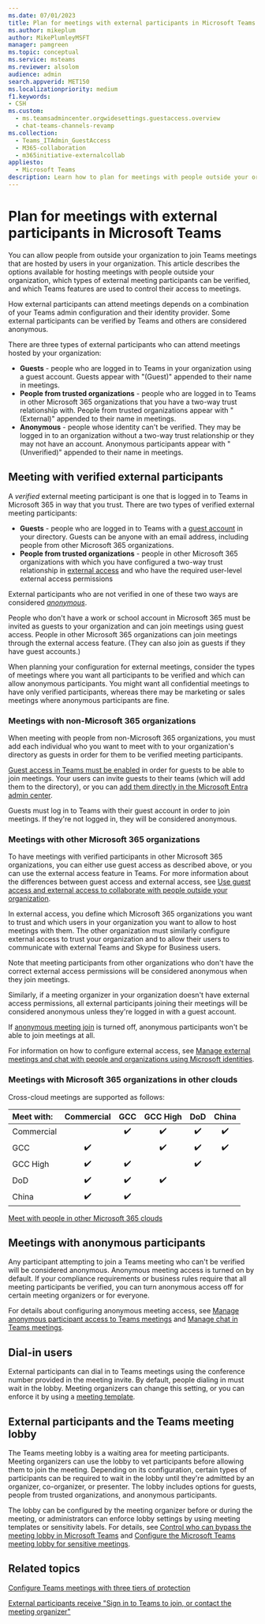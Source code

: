 ```yaml
---
ms.date: 07/01/2023
title: Plan for meetings with external participants in Microsoft Teams
ms.author: mikeplum
author: MikePlumleyMSFT
manager: pamgreen
ms.topic: conceptual
ms.service: msteams
ms.reviewer: alsolom
audience: admin
search.appverid: MET150
ms.localizationpriority: medium
f1.keywords:
- CSH
ms.custom: 
  - ms.teamsadmincenter.orgwidesettings.guestaccess.overview
  - chat-teams-channels-revamp
ms.collection: 
  - Teams_ITAdmin_GuestAccess
  - M365-collaboration
  - m365initiative-externalcollab
appliesto: 
  - Microsoft Teams
description: Learn how to plan for meetings with people outside your organization in Microsoft Teams.
---
```


# Plan for meetings with external participants in Microsoft Teams

You can allow people from outside your organization to join Teams meetings that are hosted by users in your organization. This article describes the options available for hosting meetings with people outside your organization, which types of external meeting participants can be verified, and which Teams features are used to control their access to meetings.

How external participants can attend meetings depends on a combination of your Teams admin configuration and their identity provider. Some external participants can be verified by Teams and others are considered anonymous.

There are three types of external participants who can attend meetings hosted by your organization:

- **Guests** - people who are logged in to Teams in your organization using a guest account. Guests appear with "(Guest)" appended to their name in meetings.
- **People from trusted organizations** - people who are logged in to Teams in other Microsoft 365 organizations that you have a two-way trust relationship with. People from trusted organizations appear with "(External)" appended to their name in meetings.
- **Anonymous** - people whose identity can't be verified. They may be logged in to an organization without a two-way trust relationship or they may not have an account. Anonymous participants appear with "(Unverified)" appended to their name in meetings.

## Meeting with verified external participants

A *verified* external meeting participant is one that is logged in to Teams in Microsoft 365 in way that you trust. There are two types of verified external meeting participants:

- **Guests** - people who are logged in to Teams with a [guest account](guest-access.md) in your directory. Guests can be anyone with an email address, including people from other Microsoft 365 organizations.
- **People from trusted organizations** - people in other Microsoft 365 organizations with which you have configured a two-way trust relationship in [external access](trusted-organizations-external-meetings-chat.md) and who have the required user-level external access permissions

External participants who are not verified in one of these two ways are considered *[anonymous](#meetings-with-anonymous-participants)*.

People who don't have a work or school account in Microsoft 365 must be invited as guests to your organization and can join meetings using guest access. People in other Microsoft 365 organizations can join meetings through the external access feature. (They can also join as guests if they have guest accounts.)

When planning your configuration for external meetings, consider the types of meetings where you want all participants to be verified and which can allow anonymous participants. You might want all confidential meetings to have only verified participants, whereas there may be marketing or sales meetings where anonymous participants are fine.

### Meetings with non-Microsoft 365 organizations

When meeting with people from non-Microsoft 365 organizations, you must add each individual who you want to meet with to your organization's directory as guests in order for them to be verified meeting participants.

[Guest access in Teams must be enabled](/microsoft-365/solutions/collaborate-as-team) in order for guests to be able to join meetings. Your users can invite guests to their teams (which will add them to the directory), or you can [add them directly in the Microsoft Entra admin center](/azure/active-directory/external-identities/add-users-administrator).

Guests must log in to Teams with their guest account in order to join meetings. If they're not logged in, they will be considered anonymous.

### Meetings with other Microsoft 365 organizations

To have meetings with verified participants in other Microsoft 365 organizations, you can either use guest access as described above, or you can use the external access feature in Teams. For more information about the differences between guest access and external access, see [Use guest access and external access to collaborate with people outside your organization](communicate-with-users-from-other-organizations.md).

In external access, you define which Microsoft 365 organizations you want to trust and which users in your organization you want to allow to host meetings with them. The other organization must similarly configure external access to trust your organization and to allow their users to communicate with external Teams and Skype for Business users.

Note that meeting participants from other organizations who don't have the correct external access permissions will be considered anonymous when they join meetings.

Similarly, if a meeting organizer in your organization doesn't have external access permissions, all external participants joining their meetings will be considered anonymous unless they're logged in with a guest account.

If [anonymous meeting join](anonymous-users-in-meetings.md) is turned off, anonymous participants won't be able to join meetings at all.

For information on how to configure external access, see [Manage external meetings and chat with people and organizations using Microsoft identities](trusted-organizations-external-meetings-chat.md).

### Meetings with Microsoft 365 organizations in other clouds

Cross-cloud meetings are supported as follows:

|Meet with:|Commercial|GCC|GCC High|DoD|China|
|:---------|:--------:|:-:|:------:|:-:|:---:|
|Commercial|          |✔️|✔️      |✔️ |✔️  |  
|GCC       |✔️       |   |✔️      |✔️ |✔️  |  
|GCC High  |✔️       |✔️|         |✔️ |     |  
|DoD       |✔️       |✔️|✔️      |    |     |  
|China     |✔️       |✔️|         |    |     |  

[Meet with people in other Microsoft 365 clouds](cross-cloud-meetings.md)

## Meetings with anonymous participants

Any participant attempting to join a Teams meeting who can't be verified will be considered anonymous. Anonymous meeting access is turned on by default. If your compliance requirements or business rules require that all meeting participants be verified, you can turn anonymous access off for certain meeting organizers or for everyone.

For details about configuring anonymous meeting access, see [Manage anonymous participant access to Teams meetings](anonymous-users-in-meetings.md) and [Manage chat in Teams meetings](manage-meeting-chat.md).

## Dial-in users

External participants can dial in to Teams meetings using the conference number provided in the meeting invite. By default, people dialing in must wait in the lobby. Meeting organizers can change this setting, or you can enforce it by using a [meeting template](custom-meeting-templates-overview.md).

## External participants and the Teams meeting lobby

The Teams meeting lobby is a waiting area for meeting participants. Meeting organizers can use the lobby to vet participants before allowing them to join the meeting. Depending on its configuration, certain types of participants can be required to wait in the lobby until they're admitted by an organizer, co-organizer, or presenter. The lobby includes options for guests, people from trusted organizations, and anonymous participants.

The lobby can be configured by the meeting organizer before or during the meeting, or administrators can enforce lobby settings by using meeting templates or sensitivity labels. For details, see [Control who can bypass the meeting lobby in Microsoft Teams](who-can-bypass-meeting-lobby.md) and [Configure the Microsoft Teams meeting lobby for sensitive meetings](configure-lobby-sensitive-meetings.md).

## Related topics

[Configure Teams meetings with three tiers of protection](configure-meetings-three-tiers-protection.md)

[External participants receive "Sign in to Teams to join, or contact the meeting organizer"](/microsoftteams/troubleshoot/meetings/external-participants-join-meeting-blocked)
